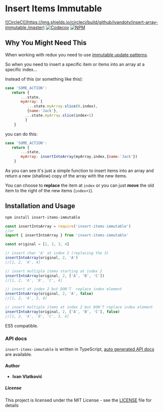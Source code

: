 # Insert Items Immutable

[![CircleCI](https://img.shields.io/circleci/build/github/ivandotv/insert-array-immutable
/master)](https://circleci.com/gh/ivandotv/jme)
[![Codecov](https://img.shields.io/codecov/c/github/ivandotv/insert-array-immutable)](https://codecov.io/gh/ivandotv/insert-array-immutable)
[![NPM](https://img.shields.io/npm/l/insert-array-immutable)](https://www.npmjs.com/package/insert-array-immutable)

## Why You Might Need This

When working with redux you need to use [immutable update patterns](https://redux.js.org/recipes/structuring-reducers/immutable-update-patterns/).

So when you need to insert a specific item or items into an array at a specific index...

Instead of this (or something like this):

```js
case 'SOME_ACTION':
   return {
       ...state,
       myArray: [
          ...state.myArray.slice(0,index),
          {name:'Jack'},
         ...state.myArray.slice(index+1)
         ]
    }
```

you can do this:

```js
case 'SOME_ACTION':
   return {
       ...state,
       myArray: insertIntoArray(myArray,index,{name:'Jack'})
    }
```

As you can see it's just a simple function to insert items into an array and return a new (shallow) copy of the array with the new items.

You can choose to **replace** the item at `index` or you can just **move** the old item to the right of the new items (`index+1`).

## Installation and Usage

```bash
npm install insert-items-immutable
```

```js
const insertIntoArray = require('insert-items-immutable')
//or
import { insertIntoArray } from 'insert-items-immutable'

const original = [1, 2, 3, 4]

// insert char 'A' at index 2 (replacing the 3)
insertIntoArray(original, 2, 'A')
//[1, 2, 'A', 4]

// insert multiple items starting at index 2
insertIntoArray(original, 2, ['A', 'B', 'C'])
//[1, 2, 'A', 'B', 'C', 4]

// insert at index 2 but DON'T  replace index element
insertIntoArray(original, 2, 'A', false)
//[1, 2, 'A', 3, 4]

// insert multiple items at index 2 but DON'T replace index element
insertIntoArray(original, 2, ['A', 'B', 'C'], false)
//[1, 2, 'A', 'B', 'C', 3, 4]
```

ES5 compatible.

### API docs

`insert-items-immutable` is written in TypeScript, [auto generated API docs](/docs/api/modules/_index_.md) are available.

#### Author

- **Ivan Vlatković**

##### License

This project is licensed under the MIT License - see the [LICENSE](LICENSE) file for details
